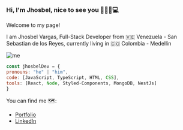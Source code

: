 ### Hi, I'm Jhosbel, nice to see you 👋😎🤟💻

Welcome to my page!

I am Jhosbel Vargas, Full-Stack Developer from 🇻🇪 Venezuela - San Sebastian de los Reyes, 
currently living in 🇨🇴 Colombia - Medellin

![me](https://github.com/jhosbel/jhosbel/assets/55473695/e29ee325-87b6-4450-97e0-3b033128f916)

```js
const jhosbelDev = {
pronouns: "he" | "him",
code: [JavaScript, TypeScript, HTML, CSS],
tools: [React, Node, Styled-Components, MongoDB, NestJs]
}
```
You can find me 🗺️:

- [Portfolio](https://jhosbeldev-portfolio.netlify.app/en/)
- [LinkedIn](https://www.linkedin.com/in/jhosbel-vargas/?locale=en_US)

<!--
**jhosbel/jhosbel** is a ✨ _special_ ✨ repository because its `README.md` (this file) appears on your GitHub profile.

Here are some ideas to get you started:

- 🔭 I’m currently working on ...
- 🌱 I’m currently learning ...
- 👯 I’m looking to collaborate on ...
- 🤔 I’m looking for help with ...
- 💬 Ask me about ...
- 📫 How to reach me: ...
- 😄 Pronouns: ...
- ⚡ Fun fact: ...
-->
